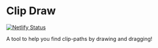 # Clip Draw

[![Netlify Status](https://api.netlify.com/api/v1/badges/d0e036b1-1b8b-452b-a914-fcde1f0115fe/deploy-status)](https://app.netlify.com/sites/clipdraw/deploys)

A tool to help you find clip-paths by drawing and dragging!
